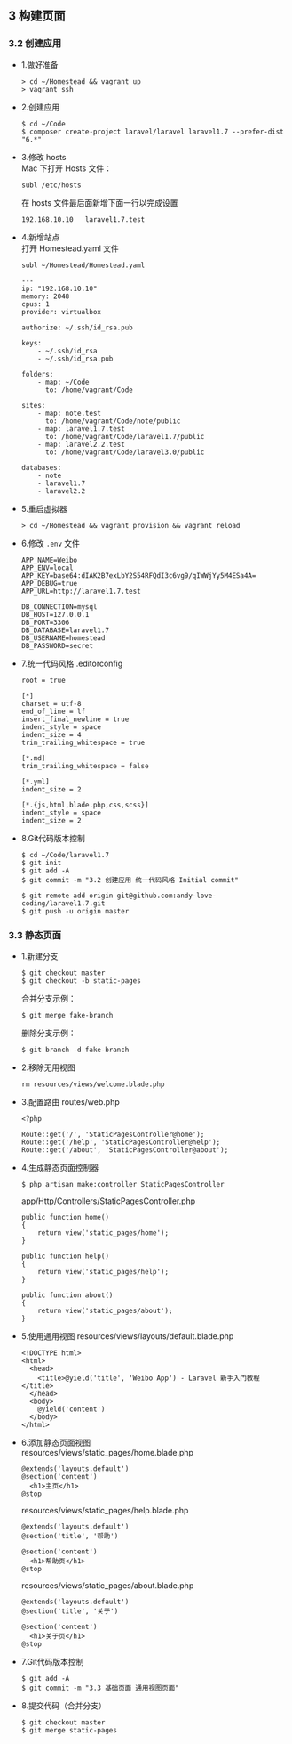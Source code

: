 ## 3 构建页面
### 3.2 创建应用
  - 1.做好准备
    ```
    > cd ~/Homestead && vagrant up
    > vagrant ssh
    ```
  - 2.创建应用 
    ```
    $ cd ~/Code
    $ composer create-project laravel/laravel laravel1.7 --prefer-dist "6.*"
    ```
  - 3.修改 hosts  
    Mac 下打开 Hosts 文件：
    ```
    subl /etc/hosts
    ```
    在 hosts 文件最后面新增下面一行以完成设置
    ```
    192.168.10.10   laravel1.7.test
    ```
  - 4.新增站点  
    打开 Homestead.yaml 文件
    ```
    subl ~/Homestead/Homestead.yaml
    ```
    ```
    ---
    ip: "192.168.10.10"
    memory: 2048
    cpus: 1
    provider: virtualbox

    authorize: ~/.ssh/id_rsa.pub

    keys:
        - ~/.ssh/id_rsa
        - ~/.ssh/id_rsa.pub

    folders:
        - map: ~/Code
          to: /home/vagrant/Code

    sites:
        - map: note.test
          to: /home/vagrant/Code/note/public
        - map: laravel1.7.test
          to: /home/vagrant/Code/laravel1.7/public
        - map: laravel2.2.test
          to: /home/vagrant/Code/laravel3.0/public

    databases:
        - note
        - laravel1.7
        - laravel2.2
    ```
  - 5.重启虚拟器
    ```
    > cd ~/Homestead && vagrant provision && vagrant reload
    ```
  - 6.修改 `.env` 文件
    ```
    APP_NAME=Weibo
    APP_ENV=local
    APP_KEY=base64:dIAK2B7exLbY2S54RFQdI3c6vg9/qIWWjYy5M4ESa4A=
    APP_DEBUG=true
    APP_URL=http://laravel1.7.test

    DB_CONNECTION=mysql
    DB_HOST=127.0.0.1
    DB_PORT=3306
    DB_DATABASE=laravel1.7
    DB_USERNAME=homestead
    DB_PASSWORD=secret
    ```
  - 7.统一代码风格
    .editorconfig
    ```
    root = true

    [*]
    charset = utf-8
    end_of_line = lf
    insert_final_newline = true
    indent_style = space
    indent_size = 4
    trim_trailing_whitespace = true

    [*.md]
    trim_trailing_whitespace = false

    [*.yml]
    indent_size = 2

    [*.{js,html,blade.php,css,scss}]
    indent_style = space
    indent_size = 2
    ```
  - 8.Git代码版本控制
    ```
    $ cd ~/Code/laravel1.7
    $ git init
    $ git add -A
    $ git commit -m "3.2 创建应用 统一代码风格 Initial commit"

    $ git remote add origin git@github.com:andy-love-coding/laravel1.7.git
    $ git push -u origin master
    ```
### 3.3 静态页面
  - 1.新建分支
    ```
    $ git checkout master
    $ git checkout -b static-pages
    ```
    合并分支示例：
    ```
    $ git merge fake-branch
    ```
    删除分支示例：
    ```
    $ git branch -d fake-branch
    ```
  - 2.移除无用视图
    ```
    rm resources/views/welcome.blade.php
    ```
  - 3.配置路由 routes/web.php
    ```
    <?php

    Route::get('/', 'StaticPagesController@home');
    Route::get('/help', 'StaticPagesController@help');
    Route::get('/about', 'StaticPagesController@about');
    ```
  - 4.生成静态页面控制器
    ```
    $ php artisan make:controller StaticPagesController
    ```
    app/Http/Controllers/StaticPagesController.php
    ```
    public function home()
    {
        return view('static_pages/home');
    }

    public function help()
    {
        return view('static_pages/help');
    }

    public function about()
    {
        return view('static_pages/about');
    }
    ```
  - 5.使用通用视图 resources/views/layouts/default.blade.php
    ```
    <!DOCTYPE html>
    <html>
      <head>
        <title>@yield('title', 'Weibo App') - Laravel 新手入门教程</title>
      </head>
      <body>
        @yield('content')
      </body>
    </html>
    ```
  - 6.添加静态页面视图  
    resources/views/static_pages/home.blade.php
    ```
    @extends('layouts.default')
    @section('content')
      <h1>主页</h1>
    @stop
    ```
    resources/views/static_pages/help.blade.php
    ```
    @extends('layouts.default')
    @section('title', '帮助')

    @section('content')
      <h1>帮助页</h1>
    @stop
    ```
    resources/views/static_pages/about.blade.php
    ```
    @extends('layouts.default')
    @section('title', '关于')

    @section('content')
      <h1>关于页</h1>
    @stop
    ```
  - 7.Git代码版本控制
    ```
    $ git add -A
    $ git commit -m "3.3 基础页面 通用视图页面"
    ```
  - 8.提交代码（合并分支）
    ```
    $ git checkout master
    $ git merge static-pages
    ```